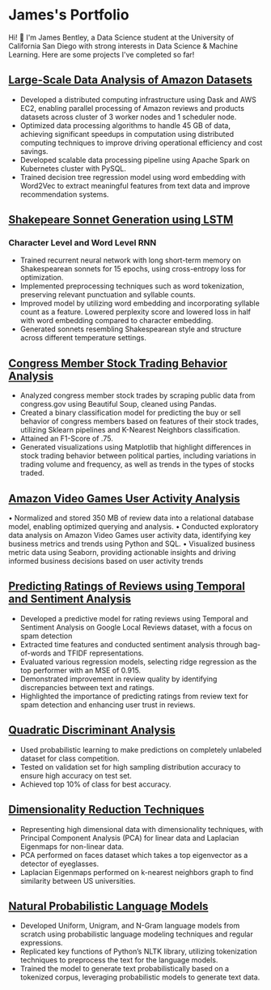 # James's Portfolio
Hi! 👋 I'm James Bentley, a Data Science student at the University of California San Diego with strong interests in Data Science & Machine Learning.
Here are some projects I've completed so far!

## [Large-Scale Data Analysis of Amazon Datasets](https://github.com/)
- Developed a distributed computing infrastructure using Dask and AWS EC2, enabling parallel processing of
Amazon reviews and products datasets across cluster of 3 worker nodes and 1 scheduler node.
- Optimized data processing algorithms to handle 45 GB of data, achieving significant speedups in computation using
distributed computing techniques to improve driving operational efficiency and cost savings.
- Developed scalable data processing pipeline using Apache Spark on Kubernetes cluster with PySQL.
- Trained decision tree regression model using word embedding with Word2Vec to extract meaningful features from
text data and improve recommendation systems.

## [Shakepeare Sonnet Generation using LSTM](https://github.com/)
### Character Level and Word Level RNN
- Trained recurrent neural network with long short-term memory on Shakespearean sonnets for 15 epochs, using
cross-entropy loss for optimization.
- Implemented preprocessing techniques such as word tokenization, preserving relevant punctuation and syllable
counts.
- Improved model by utilizing word embedding and incorporating syllable count as a feature. Lowered perplexity
score and lowered loss in half with word embedding compared to character embedding.
- Generated sonnets resembling Shakespearean style and structure across different temperature settings.

## [Congress Member Stock Trading Behavior Analysis](https://github.com/JimmyBentley/Predicting-Buy-or-Sell-via-Stock-Trades-of-Congress-Members)
- Analyzed congress member stock trades by scraping public data from congress.gov using Beautiful Soup, cleaned
using Pandas.
- Created a binary classification model for predicting the buy or sell behavior of congress members based on features of their stock trades, utilizing Sklearn pipelines and K-Nearest Neighbors classification.
- Attained an F1-Score of .75.
- Generated visualizations using Matplotlib that highlight differences in stock trading behavior between political parties, including variations in trading volume and frequency, as well as trends in the types of stocks traded.

## [Amazon Video Games User Activity Analysis](https://github.com/jimmybentley/Amazon_Game_Reviews)
• Normalized and stored 350 MB of review data into a relational database model, enabling optimized querying and
analysis.
• Conducted exploratory data analysis on Amazon Video Games user activity data, identifying key business metrics
and trends using Python and SQL.
• Visualized business metric data using Seaborn, providing actionable insights and driving informed business
decisions based on user activity trends

## [Predicting Ratings of Reviews using Temporal and Sentiment Analysis](https://github.com/JimmyBentley/Prediction-Ratings/blob/main/Ratings_Predictions.pdf)
- Developed a predictive model for rating reviews using Temporal and Sentiment Analysis on Google Local Reviews dataset, with a focus on spam detection
- Extracted time features and conducted sentiment analysis through bag-of-words and TFIDF representations.
- Evaluated various regression models, selecting ridge regression as the top performer with an MSE of 0.915.
- Demonstrated improvement in review quality by identifying discrepancies between text and ratings.
- Highlighted the importance of predicting ratings from review text for spam detection and enhancing user trust in reviews.

## [Quadratic Discriminant Analysis](https://github.com/JimmyBentley/Predictive-ML-with-QDA/blob/main/QDA.ipynb)
- Used probabilistic learning to make predictions on completely unlabeled dataset for class competition.
- Tested on validation set for high sampling distribution accuracy to ensure high accuracy on test set.
- Achieved top 10% of class for best accuracy.

## [Dimensionality Reduction Techniques](https://github.com/JimmyBentley/Dimensionality-Reduction-Techniques)
- Representing high dimensional data with dimensionality techniques, with Principal Component Analysis (PCA) for linear data and Laplacian Eigenmaps for non-linear data.
- PCA performed on faces dataset which takes a top eigenvector as a detector of eyeglasses.
- Laplacian Eigenmaps performed on k-nearest neighbors graph to find similarity between US universities.

## [Natural Probabilistic Language Models](https://github.com/jimmybentley/Language-Models/tree/main)
- Developed Uniform, Unigram, and N-Gram language models from scratch using probabilistic language modeling
techniques and regular expressions.
- Replicated key functions of Python’s NLTK library, utilizing tokenization techniques to preprocess the text for the
language models.
- Trained the model to generate text probabilistically based on a tokenized corpus, leveraging probabilistic models to
generate text data.
